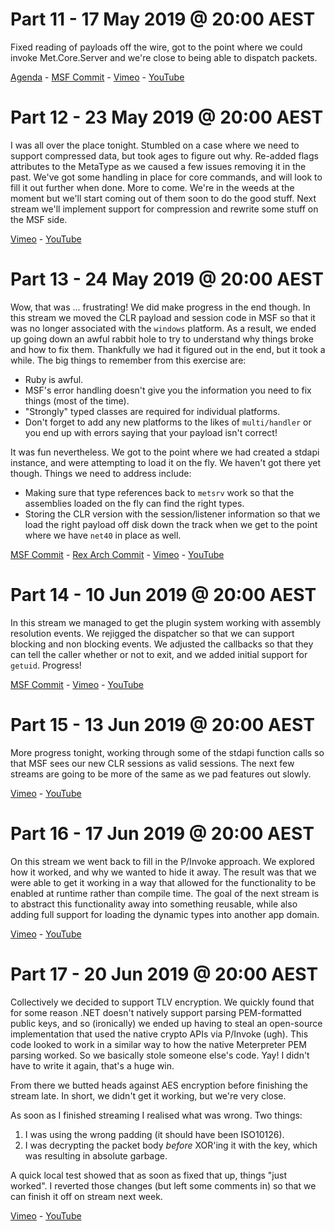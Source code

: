 # Part 11 - 17 May 2019 @ 20:00 AEST

Fixed reading of payloads off the wire, got to the point where we could invoke Met.Core.Server and we're close to being able to dispatch packets.

[Agenda](../master/streams/2019-05-17-Part-11/agenda.md) - [MSF Commit](https://github.com/OJ/metasploit-framework/commit/0154aa70903019eda1c7fd6e28d799922cf7f584) - [Vimeo](https://vimeo.com/336789460) - [YouTube](https://youtu.be/D03bc0dz01o)

# Part 12 - 23 May 2019 @ 20:00 AEST

I was all over the place tonight. Stumbled on a case where we need to support compressed data, but took ages to figure out why. Re-added flags attributes to the MetaType as we caused a few issues removing it in the past. We've got some handling in place for core commands, and will look to fill it out further when done. More to come. We're in the weeds at the moment but we'll start coming out of them soon to do the good stuff. Next stream we'll implement support for compression and rewrite some stuff on the MSF side.

[Vimeo](https://vimeo.com/337992280) - [YouTube](https://youtu.be/UQbGfzvCLrs)


# Part 13 - 24 May 2019 @ 20:00 AEST

Wow, that was ... frustrating! We did make progress in the end though. In this stream we moved the CLR payload and session code in MSF so that it was no longer associated with the `windows` platform. As a result, we ended up going down an awful rabbit hole to try to understand why things broke and how to fix them. Thankfully we had it figured out in the end, but it took a while. The big things to remember from this exercise are:

* Ruby is awful.
* MSF's error handling doesn't give you the information you need to fix things (most of the time).
* "Strongly" typed classes are required for individual platforms.
* Don't forget to add any new platforms to the likes of `multi/handler` or you end up with errors saying that your payload isn't correct!

It was fun nevertheless. We got to the point where we had created a stdapi instance, and were attempting to load it on the fly. We haven't got there yet though. Things we need to address include:

* Making sure that type references back to `metsrv` work so that the assemblies loaded on the fly can find the right types.
* Storing the CLR version with the session/listener information so that we load the right payload off disk down the track when we get to the point where we have `net40` in place as well.

[MSF Commit](https://github.com/OJ/metasploit-framework/commit/8cd16bc43b26e8ce98b99c72c5c3f8cae269fe9c) - [Rex Arch Commit](https://github.com/OJ/rex-arch/commit/46519f5533be959b94b5b03f6dcc665139bb2619) - [Vimeo](https://vimeo.com/338247816) - [YouTube](https://youtu.be/RGWseXls72w)

# Part 14 - 10 Jun 2019 @ 20:00 AEST

In this stream we managed to get the plugin system working with assembly resolution events. We rejigged the dispatcher so that we can support blocking and non blocking events. We adjusted the callbacks so that they can tell the caller whether or not to exit, and we added initial support for `getuid`. Progress!

[MSF Commit](https://github.com/OJ/metasploit-framework/commit/7f6540f7b56f582bc350fde2ab92bddec1b29e32) - [Vimeo](https://vimeo.com/341324902) - [YouTube](https://youtu.be/D4X5sGKpAXk)

# Part 15 - 13 Jun 2019 @ 20:00 AEST

More progress tonight, working through some of the stdapi function calls so that MSF sees our new CLR sessions as valid sessions. The  next few streams are going to be more of the same as we pad features out slowly.

[Vimeo](https://vimeo.com/342007094) - [YouTube](https://youtu.be/iOq5KAKzRBw)

# Part 16 - 17 Jun 2019 @ 20:00 AEST

On this stream we went back to fill in the P/Invoke approach. We explored how it worked, and why we wanted to hide it away. The result was that we were able to get it working in a way that allowed for the functionality to be enabled at runtime rather than compile time. The goal of the next stream is to abstract this functionality away into something reusable, while also adding full support for loading the dynamic types into another app domain.

[Vimeo](https://vimeo.com/342722147) - [YouTube](https://youtu.be/Mxv-_Y2CDpE)

# Part 17 - 20 Jun 2019 @ 20:00 AEST

Collectively we decided to support TLV encryption. We quickly found that for some reason .NET doesn't natively support parsing PEM-formatted public keys, and so (ironically) we ended up having to steal an open-source implementation that used the native crypto APIs via P/Invoke (ugh). This code looked to work in a similar way to how the native Meterpreter PEM parsing worked. So we basically stole someone else's code. Yay! I didn't have to write it again, that's a huge win.

From there we butted heads against AES encryption before finishing the stream late. In short, we didn't get it working, but we're very close.

As soon as I finished streaming I realised what was wrong. Two things:

1. I was using the wrong padding (it should have been ISO10126).
1. I was decrypting the packet body _before_ XOR'ing it with the key, which was resulting in absolute garbage.

A quick local test showed that as soon as fixed that up, things "just worked". I reverted those changes (but left some comments in) so that we can finish it off on stream next week.

[Vimeo](https://vimeo.com/343435543) - [YouTube](https://youtu.be/c2bQ7xc3wlY)
